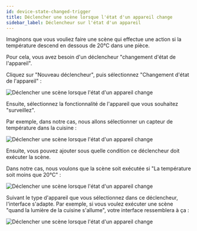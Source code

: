 ```yaml
---
id: device-state-changed-trigger
title: Déclencher une scène lorsque l'état d'un appareil change
sidebar_label: Déclencheur sur l'état d'un appareil
---
```


Imaginons que vous vouliez faire une scène qui effectue une action si la température descend en dessous de 20°C dans une pièce.

Pour cela, vous avez besoin d'un déclencheur "changement d'état de l'appareil".

Cliquez sur "Nouveau déclencheur", puis sélectionnez "Changement d'état de l'appareil" :

![Déclencher une scène lorsque l'état d'un appareil change](/fr/img/docs/scenes/device-state-changed-trigger/device-state-changed-trigger-1.jpg)

Ensuite, sélectionnez la fonctionnalité de l'appareil que vous souhaitez "surveillez".

Par exemple, dans notre cas, nous allons sélectionner un capteur de température dans la cuisine :

![Déclencher une scène lorsque l'état d'un appareil change](/fr/img/docs/scenes/device-state-changed-trigger/device-state-changed-trigger-2.jpg)

Ensuite, vous pouvez ajouter sous quelle condition ce déclencheur doit exécuter la scène.

Dans notre cas, nous voulons que la scène soit exécutée si "La température soit moins que 20°C" :

![Déclencher une scène lorsque l'état d'un appareil change](/fr/img/docs/scenes/device-state-changed-trigger/device-state-changed-trigger-3.jpg)

Suivant le type d'appareil que vous sélectionnez dans ce déclencheur, l'interface s'adapte. Par exemple, si vous voulez exécuter une scène "quand la lumière de la cuisine s'allume", votre interface ressemblera à ça :

![Déclencher une scène lorsque l'état d'un appareil change](/fr/img/docs/scenes/device-state-changed-trigger/device-state-changed-trigger-4.jpg)
